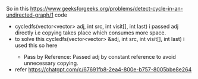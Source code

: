 So in this https://www.geeksforgeeks.org/problems/detect-cycle-in-an-undirected-graph/1 code 
- cycledfs(vector<vector<int>> adj, int src, int visit[], int last) i passed adj directly i.e copying takes place which consumes more space.
- to solve this cycledfs(vector<vector<int>> &adj, int src, int visit[], int last) i used this so here 
    - Pass by Reference: Passed adj by constant reference to avoid unnecessary copying.
- refer https://chatgpt.com/c/67691fb8-2ea4-800e-b757-8005bbe8e264